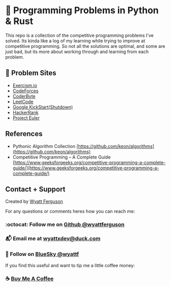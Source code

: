 # :rocket: Programming Problems in Python & Rust

This repo is a collection of the competitive programming problems I've solved. Its kinda like a log of my learning while trying to improve at competitive programming. So not all the solutions are optimal, and some are just bad, but its more about working through and learning from each problem.

## :ramen: Problem Sites

- [Exercism.io](https://exercism.org/)
- [CodeForces](https://codeforces.com/)
- [CoderByte](https://coderbyte.com/)
- [LeetCode](https://leetcode.com/)
- [Google KickStart(Shutdown)](https://developers.googleblog.com/en/celebrate-googles-coding-competitions-with-a-final-round-of-programming-fun/)
- [HackerRank](https://www.hackerrank.com/)
- [Project Euler](https://projecteuler.net/)

## References

- Pythonic Algorithm Collection [https://github.com/keon/algorithms](https://github.com/keon/algorithms)
- Competitive Programming – A Complete Guide [https://www.geeksforgeeks.org/competitive-programming-a-complete-guide/](https://www.geeksforgeeks.org/competitive-programming-a-complete-guide/)

## Contact + Support

Created by [Wyatt Ferguson](https://github.com/wyattferguson)

For any questions or comments heres how you can reach me:

### :octocat: Follow me on [Github @wyattferguson](https://github.com/wyattferguson)

### :mailbox_with_mail: Email me at [wyattxdev@duck.com](wyattxdev@duck.com)

### :tropical_drink: Follow on [BlueSky @wyattf](https://wyattf.bsky.social)

If you find this useful and want to tip me a little coffee money:

### :coffee: [Buy Me A Coffee](https://www.buymeacoffee.com/wyattferguson)

